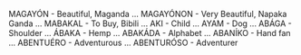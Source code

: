 MAGAYÓN - Beautiful, Maganda
...
MAGAYÓNON - Very Beautiful, Napaka Ganda
...
MABAKAL - To Buy, Bibili
...
AKI - Child
...
AYAM - Dog
...
ABÁGA - Shoulder
...
ÁBAKA - Hemp
...
ABAKÁDA - Alphabet
...
ABANÍKO - Hand fan
...
ABENTUÉRO - Adventurous
...
ABENTURÓSO - Adventurer